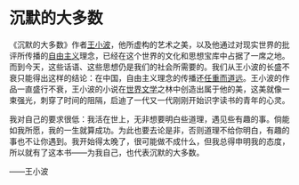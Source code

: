 # 沉默的大多数

《沉默的大多数》作者[王小波](https://baike.baidu.com/item/王小波/6673?fromModule=lemma_inlink)，他所虚构的艺术之美，以及他通过对现实世界的批评所传播的[自由主义](https://baike.baidu.com/item/自由主义/1587?fromModule=lemma_inlink)理念，已经在这个世界的文化和思想宝库中占据了一席之地。而到今天，这些话语、这些思想仍是我们的社会所需要的。我们从王小波的长盛不衰只能得出这样的结论：在中国，自由主义理念的传播还[任重而道远](https://baike.baidu.com/item/任重而道远/8739996?fromModule=lemma_inlink)。王小波的作品一直盛行不衰，王小波的小说在[世界文学](https://baike.baidu.com/item/世界文学/14443629?fromModule=lemma_inlink)之林中创造出属于他的美，这美就像一束强光，刺穿了时间的阻隔，启迪了一代又一代刚刚开始识字读书的青年的心灵。



我对自己的要求很低：我活在世上，无非想要明白些道理，遇见些有趣的事。倘能如我所愿，我的一生就算成功。为此也要去论是非，否则道理不给你明白，有趣的事也不让你遇到。我开始得太晚了，很可能做不成什么，但我总得申明我的态度，所以就有了这本书——为我自己，也代表沉默的大多数。

——王小波

